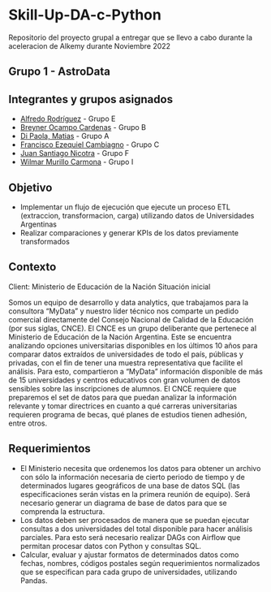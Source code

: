 # Skill-Up-DA-c-Python

Repositorio del proyecto grupal a entregar que se llevo a cabo durante la aceleracion de Alkemy durante Noviembre 2022  

## Grupo 1 - AstroData

## Integrantes y grupos asignados

- [Alfredo Rodríguez](https://github.com/elalfredoignacio) - Grupo E
- [Breyner Ocampo Cardenas](https://github.com/BROC95) - Grupo B
- [Di Paola, Matias](https://github.com/dipaolme) - Grupo A
- [Francisco Ezequiel Cambiagno](https://github.com/FranciscoCambiagno) - Grupo C
- [Juan Santiago Nicotra](https://github.com/slash-w) - Grupo F
- [Wilmar Murillo Carmona](https://github.com/murillowilmar1) - Grupo I

## Objetivo

- Implementar un flujo de ejecución que ejecute un proceso ETL (extraccion, transformacion, carga) utilizando datos de Universidades Argentinas
- Realizar comparaciones y generar KPIs de los datos previamente transformados


## Contexto
Client: Ministerio de Educación de la Nación
Situación inicial

Somos un equipo de desarrollo y data analytics, que trabajamos para la consultora “MyData”
y nuestro líder técnico nos comparte un pedido comercial directamente del Consejo Nacional
de Calidad de la Educación (por sus siglas, CNCE).
El CNCE es un grupo deliberante que pertenece al Ministerio de Educación de la Nación
Argentina. 
Este se encuentra analizando opciones universitarias disponibles en los últimos 10
años para comparar datos extraídos de universidades de todo el país, públicas y privadas,
con el fin de tener una muestra representativa que facilite el análisis.
Para esto, compartieron a “MyData” información disponible de más de 15 universidades y
centros educativos con gran volumen de datos sensibles sobre las inscripciones de alumnos.
El CNCE requiere que preparemos el set de datos para que puedan analizar la información
relevante y tomar directrices en cuanto a qué carreras universitarias requieren programa de
becas, qué planes de estudios tienen adhesión, entre otros.

## Requerimientos 

- El Ministerio necesita que ordenemos los datos para obtener un archivo con sólo la
información necesaria de cierto periodo de tiempo y de determinados lugares
geográficos de una base de datos SQL (las especificaciones serán vistas en la primera
reunión de equipo). Será necesario generar un diagrama de base de datos para que se
comprenda la estructura.
- Los datos deben ser procesados de manera que se puedan ejecutar consultas a dos
universidades del total disponible para hacer análisis parciales. Para esto será
necesario realizar DAGs con Airflow que permitan procesar datos con Python y
consultas SQL.
- Calcular, evaluar y ajustar formatos de determinados datos como fechas, nombres,
códigos postales según requerimientos normalizados que se especifican para cada
grupo de universidades, utilizando Pandas.
